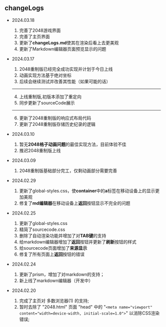 ## changeLogs

- 2024.03.18
  1. 完善了2048游戏界面
  2. 完善了主页界面
  3. 更新了**changeLogs.md**使其在渲染后看上去更美观
  4. 更新了Markdown编辑器页面预览显示的问题

- 2024.03.17
  1. 2048重制版已经完全成功实现并计划于今日上线
  2. 动画实现方法基于绝对坐标
  3. 后续会继续测试并改善其性能（如果可能的话）
    ******
  4. 上线重制版,初版本添加了重定向
  5. 同步更新了sourceCode展示
    ******
  6. 更新了2048重制版的响应式布局代码
  7. 更新了2048重制版存储历史纪录的逻辑

- 2024.03.10
  1. 暂无**2048格子动画问题**的最佳实现方法，目前体验不佳
  2. 推迟2048重制版上线

- 2024.03.09
  1. 2048重制版基础部分完工，仅剩动画部分需要完善

- 2024.02.29
  1. 更新了global-styles.css，使**container**中的**a**标签在移动设备上的显示更加美观
  2. 修复了**md编辑器**在移动设备上**返回**按钮显示不完全的问题

- 2024.02.25
  1. 更新了global-styles.css
  2. 精简了sourcecode.css
  3. 删除了自动渲染功能并增加了对**TAB键**的支持
  4. 给markdown编辑器增加了**返回**按钮并更新了**刷新**按钮的样式
  5. 给sourcecode页面增加了**来源显示**
  6. 修复了所有页面上**返回**按钮的错误

- 2024.02.24
  1. 更新了prism，增加了对markdown的支持；
  2. 新上线了markdown编辑器（开发中）

- 2024.02.20
  1. 完成了主页对 多数浏览器(1) 的支持;  
  2. 暂时去除了 "2048.html" 页面 "head" 中的 "`<meta name="viewport" content="width=device-width, initial-scale=1.0">`" 以消除CSS渲染错误;
